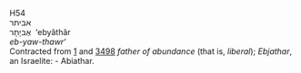 <body>
  <p>H54<br>  אביתר  <br> אֶביָתָר  ‎  ‘ebyâthâr  <br><i>eb-yaw-thawr‘ </i><br>Contracted from <a href="h0001.htm">1</a> and <a href="h3498.htm">3498</a>  <i>father</i> <i>of</i> <i>abundance</i> (that is, <i>liberal</i>); <i>Ebjathar</i>, an Israelite: - Abiathar.<br></p>
 </body>
